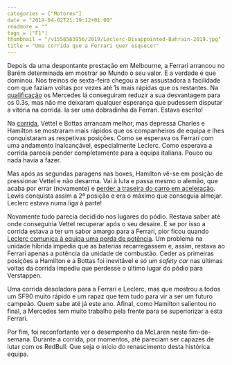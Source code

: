 ```yaml
---
categories = ["Motores"]
date = "2019-04-02T21:19:12+01:00"
readmore = ""
tags = ["F1"]
thumbnail = "/v1558563956/2019/Leclerc-Disappointed-Bahrain-2019.jpg"
title = "Uma corrida que a Ferrari quer esquecer"
---
```

Depois da uma despontante prestação em Melbourne, a Ferrari arrancou no Barém determinada em mostrar ao Mundo o seu valor. E a verdade é que dominou. Nos treinos de sexta-feira chegou a ser assustadora a facilidade com que faziam voltas por vezes até 1s mais rápidas que os restantes. Na [qualificação](https://youtu.be/QsX9xXq2pqE) os Mercedes lá conseguiram reduzir a sua desvantagem para os 0.3s, mas não me deixaram qualquer esperança que pudessem disputar a vitória na corrida. Ia ser uma dobradinha da Ferrari. Estava escrito!

Na [corrida](https://youtu.be/0VjWY--QdMA), Vettel e Bottas arrancam melhor, mas depressa Charles e Hamilton se mostraram mais rápidos que os companheiros de equipa e lhes conquistaram as respetivas posições. Como se esperava os Ferrari com uma andamento inalcançável, especialmente Leclerc. Como esperava a corrida parecia pender completamente para a equipa italiana. Pouco ou nada havia a fazer.

Mas após as segundas paragens nas boxes, Hamilton vê-se em posição de pressionar Vettel e não desarma. Vai à luta e passa mesmo o alemão, que acaba por errar (novamente) e [perder a traseira do carro em aceleração](https://youtu.be/Nq95z3Pbjs0). Lewis conquista assim a 2ª posição e era o máximo que conseguia almejar. Leclerc estava numa liga à parte!

Novamente tudo parecia decidido nos lugares do pódio. Restava saber até onde conseguiria Vettel recuperar após o seu desaire. E se por isso a corrida estava a ter um sabor amargo para a Ferrari, pior ficou quando [Leclerc comunica à equipa uma perda de potência](https://youtu.be/uxLrwNJMpmQ). Um problema na unidade híbrida impedia que as baterias recarregassem e, assim, restava ao Ferrari apenas a potência da unidade de combustão. Ceder as primeiras posições a Hamilton e a Bottas foi inevitável e só um _safety car_ nas últimas voltas da corrida impediu que perdesse o último lugar do pódio para Verstappen.

Uma corrida desoladora para a Ferrari e Leclerc, mas que mostrou a todos um SF90 muito rápido e um rapaz que tem tudo para vir a ser um futuro campeão. Quem sabe até já este ano. Afinal, como Hamilton salientou no final, a Mercedes tem muito trabalho pela frente para se superiorizar a esta Ferrari.

Por fim, foi reconfortante ver o desempenho da McLaren neste fim-de-semana. Durante a corrida, por momentos, até pareciam ser capazes de lutar com os RedBull. Que seja o início do renascimento desta histórica equipa.